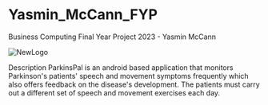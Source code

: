 # Yasmin_McCann_FYP
Business Computing Final Year Project 2023 - Yasmin McCann

![NewLogo](https://github.com/yasminmccann/Yasmin_McCann_FYP/assets/61836131/753d3856-7502-47a1-b175-57b47bff7a52)

Description
ParkinsPal is an android based application that monitors Parkinson's patients' speech and movement symptoms frequently which also offers feedback on the disease's development. The patients must carry out a different set of speech and movement exercises each day.

